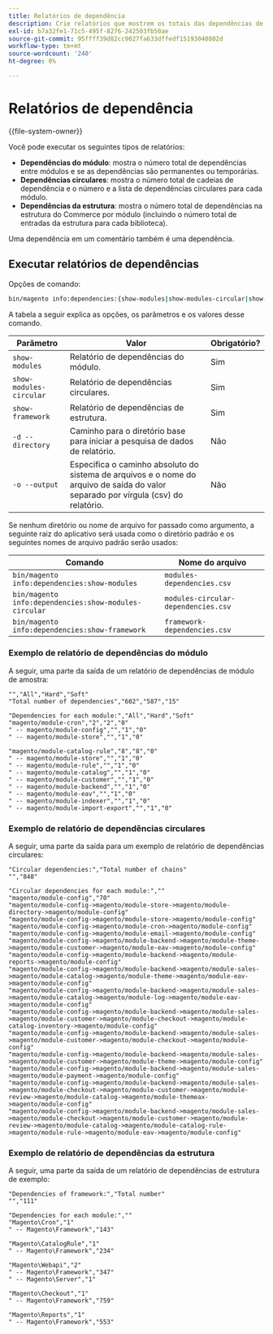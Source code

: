 ```yaml
---
title: Relatórios de dependência
description: Crie relatórios que mostrem os totais das dependências de módulo, circular e estrutura.
exl-id: b7a32fe1-71c5-495f-8276-242503fb50ae
source-git-commit: 95ffff39d82cc9027fa633dffedf15193040802d
workflow-type: tm+mt
source-wordcount: '240'
ht-degree: 0%

---
```


# Relatórios de dependência

{{file-system-owner}}

Você pode executar os seguintes tipos de relatórios:

- **Dependências do módulo**: mostra o número total de dependências entre módulos e se as dependências são permanentes ou temporárias.
- **Dependências circulares**: mostra o número total de cadeias de dependência e o número e a lista de dependências circulares para cada módulo.
- **Dependências da estrutura**: mostra o número total de dependências na estrutura do Commerce por módulo (incluindo o número total de entradas da estrutura para cada biblioteca).

Uma dependência em um comentário também é uma dependência.

## Executar relatórios de dependências

Opções de comando:

```bash
bin/magento info:dependencies:{show-modules|show-modules-circular|show-framework} [-d|--directory="<path>"] [-o|--output="<path and filename"]
```

A tabela a seguir explica as opções, os parâmetros e os valores desse comando.

| Parâmetro | Valor | Obrigatório? |
| ----------------------- | -------------------------------------------------------------------------------------------------------------------- | --------- |
| `show-modules` | Relatório de dependências do módulo. | Sim |
| `show-modules-circular` | Relatório de dependências circulares. | Sim |
| `show-framework` | Relatório de dependências de estrutura. | Sim |
| `-d --directory` | Caminho para o diretório base para iniciar a pesquisa de dados de relatório. | Não |
| `-o --output` | Especifica o caminho absoluto do sistema de arquivos e o nome do arquivo de saída do valor separado por vírgula (csv) do relatório. | Não |

Se nenhum diretório ou nome de arquivo for passado como argumento, a seguinte raiz do aplicativo será usada como o diretório padrão e os seguintes nomes de arquivo padrão serão usados:

| Comando | Nome do arquivo |
| ----------------------------------------------------- | ----------------------------------- |
| `bin/magento info:dependencies:show-modules` | `modules-dependencies.csv` |
| `bin/magento info:dependencies:show-modules-circular` | `modules-circular-dependencies.csv` |
| `bin/magento info:dependencies:show-framework` | `framework-dependencies.csv` |

### Exemplo de relatório de dependências do módulo

A seguir, uma parte da saída de um relatório de dependências de módulo de amostra:

```terminal
"","All","Hard","Soft"
"Total number of dependencies","602","587","15"

"Dependencies for each module:","All","Hard","Soft"
"magento/module-cron","2","2","0"
" -- magento/module-config","","1","0"
" -- magento/module-store","","1","0"

"magento/module-catalog-rule","8","8","0"
" -- magento/module-store","","1","0"
" -- magento/module-rule","","1","0"
" -- magento/module-catalog","","1","0"
" -- magento/module-customer","","1","0"
" -- magento/module-backend","","1","0"
" -- magento/module-eav","","1","0"
" -- magento/module-indexer","","1","0"
" -- magento/module-import-export","","1","0"
```

### Exemplo de relatório de dependências circulares

A seguir, uma parte da saída para um exemplo de relatório de dependências circulares:

```terminal
"Circular dependencies:","Total number of chains"
"","848"

"Circular dependencies for each module:",""
"magento/module-config","70"
"magento/module-config->magento/module-store->magento/module-directory->magento/module-config"
"magento/module-config->magento/module-store->magento/module-config"
"magento/module-config->magento/module-cron->magento/module-config"
"magento/module-config->magento/module-email->magento/module-config"
"magento/module-config->magento/module-backend->magento/module-theme->magento/module-customer->magento/module-eav->magento/module-config"
"magento/module-config->magento/module-backend->magento/module-reports->magento/module-config"
"magento/module-config->magento/module-backend->magento/module-sales->magento/module-catalog->magento/module-theme->magento/module-eav->magento/module-config"
"magento/module-config->magento/module-backend->magento/module-sales->magento/module-catalog->magento/module-log->magento/module-eav->magento/module-config"
"magento/module-config->magento/module-backend->magento/module-sales->magento/module-customer->magento/module-checkout->magento/module-catalog-inventory->magento/module-config"
"magento/module-config->magento/module-backend->magento/module-sales->magento/module-customer->magento/module-checkout->magento/module-config"
"magento/module-config->magento/module-backend->magento/module-sales->magento/module-customer->magento/module-theme->magento/module-config"
"magento/module-config->magento/module-backend->magento/module-sales->magento/module-payment->magento/module-config"
"magento/module-config->magento/module-backend->magento/module-sales->magento/module-checkout->magento/module-customer->magento/module-review->magento/module-catalog->magento/module-themeax->magento/module-config"
"magento/module-config->magento/module-backend->magento/module-sales->magento/module-checkout->magento/module-customer->magento/module-review->magento/module-catalog->magento/module-catalog-rule->magento/module-rule->magento/module-eav->magento/module-config"
```

### Exemplo de relatório de dependências da estrutura

A seguir, uma parte da saída de um relatório de dependências de estrutura de exemplo:

```terminal
"Dependencies of framework:","Total number"
"","111"

"Dependencies for each module:",""
"Magento\Cron","1"
" -- Magento\Framework","143"

"Magento\CatalogRule","1"
" -- Magento\Framework","234"

"Magento\Webapi","2"
" -- Magento\Framework","347"
" -- Magento\Server","1"

"Magento\Checkout","1"
" -- Magento\Framework","759"

"Magento\Reports","1"
" -- Magento\Framework","553"
```
